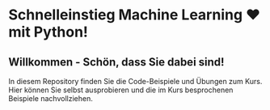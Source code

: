 # Schnelleinstieg Machine Learning ♥️ mit Python!

## Willkommen - Schön, dass Sie dabei sind!
In diesem Repository finden Sie die Code-Beispiele und Übungen zum Kurs.
Hier können Sie selbst ausprobieren und die im Kurs besprochenen Beispiele nachvollziehen.